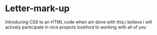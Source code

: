 # Letter-mark-up
Introducing CSS to an HTML code
when am done with this,i believe i will actively participate in nice projects
lookford to working with all of you

